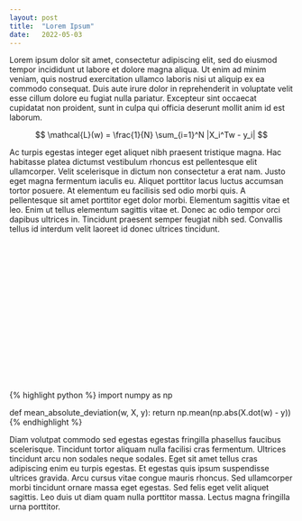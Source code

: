 ```yaml
---
layout: post
title:  "Lorem Ipsum"
date:   2022-05-03
---
```


Lorem ipsum dolor sit amet, consectetur adipiscing elit, sed do eiusmod tempor incididunt ut labore et dolore magna aliqua. Ut enim ad minim veniam, quis nostrud exercitation ullamco laboris nisi ut aliquip ex ea commodo consequat. Duis aute irure dolor in reprehenderit in voluptate velit esse cillum dolore eu fugiat nulla pariatur. Excepteur sint occaecat cupidatat non proident, sunt in culpa qui officia deserunt mollit anim id est laborum.

$$
\mathcal{L}(w) = \frac{1}{N} \sum_{i=1}^N |X_i^Tw - y_i|
$$

Ac turpis egestas integer eget aliquet nibh praesent tristique magna. Hac habitasse platea dictumst vestibulum rhoncus est pellentesque elit ullamcorper. Velit scelerisque in dictum non consectetur a erat nam. Justo eget magna fermentum iaculis eu. Aliquet porttitor lacus luctus accumsan tortor posuere. At elementum eu facilisis sed odio morbi quis. A pellentesque sit amet porttitor eget dolor morbi. Elementum sagittis vitae et leo. Enim ut tellus elementum sagittis vitae et. Donec ac odio tempor orci dapibus ultrices in. Tincidunt praesent semper feugiat nibh sed. Convallis tellus id interdum velit laoreet id donec ultrices tincidunt.

<vegachart schema-url="{{ site.baseurl }}/assets/vega-charts/lorem-ipsum/mad-plot.json" style="width: 300px; height: 250px; margin: auto; display: block;"></vegachart>


{% highlight python %}
import numpy as np

def mean_absolute_deviation(w, X, y):
    return np.mean(np.abs(X.dot(w) - y))
{% endhighlight %}

Diam volutpat commodo sed egestas egestas fringilla phasellus faucibus scelerisque. Tincidunt tortor aliquam nulla facilisi cras fermentum. Ultrices tincidunt arcu non sodales neque sodales. Eget sit amet tellus cras adipiscing enim eu turpis egestas. Et egestas quis ipsum suspendisse ultrices gravida. Arcu cursus vitae congue mauris rhoncus. Sed ullamcorper morbi tincidunt ornare massa eget egestas. Sed felis eget velit aliquet sagittis. Leo duis ut diam quam nulla porttitor massa. Lectus magna fringilla urna porttitor.